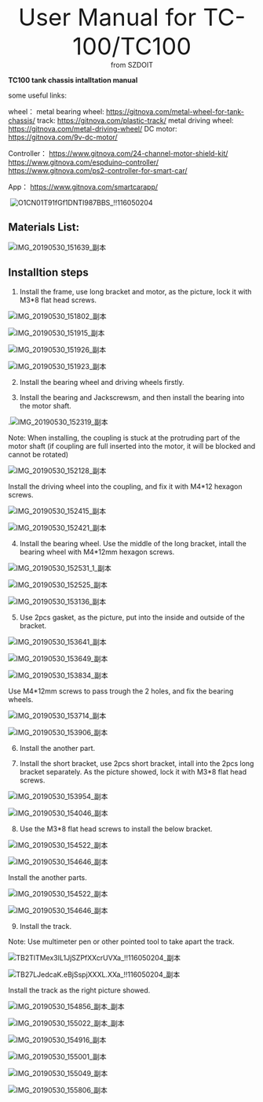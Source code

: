 <center> <font size=10> User Manual for TC-100/TC100 </font></center>

<center> from SZDOIT </center>

**TC100 tank chassis intalltation manual**

some useful links:

wheel：
metal bearing wheel: https://gitnova.com/metal-wheel-for-tank-chassis/
track: https://gitnova.com/plastic-track/
metal driving wheel: https://gitnova.com/metal-driving-wheel/
DC motor: https://gitnova.com/9v-dc-motor/

Controller：
https://www.gitnova.com/24-channel-motor-shield-kit/
https://www.gitnova.com/espduino-controller/
https://www.gitnova.com/ps2-controller-for-smart-car/

App：
https://www.gitnova.com/smartcarapp/

​      ![O1CN01T91fGf1DNTI987BBS_!!116050204](https://github.com/SmartArduino/document/raw/master/docs/Robot/FrameChassis/TC100/clip_image002.jpg)

## Materials List:

![IMG_20190530_151639_副本](https://github.com/SmartArduino/document/raw/master/docs/Robot/FrameChassis/TC100/clip_image004.jpg)

## Installtion steps

1. Install the frame, use long bracket and motor, as the picture, lock it with M3*8 flat head screws.

![IMG_20190530_151802_副本](https://github.com/SmartArduino/document/raw/master/docs/Robot/FrameChassis/TC100/clip_image002-1588737683677.jpg)

![IMG_20190530_151915_副本](https://github.com/SmartArduino/document/raw/master/docs/Robot/FrameChassis/TC100/clip_image004-1588737683677.jpg)

![IMG_20190530_151926_副本](https://github.com/SmartArduino/document/raw/master/docs/Robot/FrameChassis/TC100/clip_image006-1588737683677.jpg)

![IMG_20190530_151923_副本](https://github.com/SmartArduino/document/raw/master/docs/Robot/FrameChassis/TC100/clip_image008-1588737683677.jpg)

2. Install the bearing wheel and driving wheels firstly. 

3. Install the bearing and Jackscrewsm, and then install the bearing into the motor shaft.

.![IMG_20190530_152319_副本](https://github.com/SmartArduino/document/raw/master/docs/Robot/FrameChassis/TC100/clip_image014.jpg)

Note: When installing, the coupling is stuck at the protruding part of the motor shaft (if coupling are full inserted into the motor, it will be blocked and cannot be rotated)

![IMG_20190530_152128_副本](https://github.com/SmartArduino/document/raw/master/docs/Robot/FrameChassis/TC100/clip_image016.jpg)

Install the driving wheel into the coupling, and fix it with M4*12 hexagon screws.

![IMG_20190530_152415_副本](https://github.com/SmartArduino/document/raw/master/docs/Robot/FrameChassis/TC100/clip_image002-1588737643271.jpg)

![IMG_20190530_152421_副本](https://github.com/SmartArduino/document/raw/master/docs/Robot/FrameChassis/TC100/clip_image004-1588737643271.jpg)

4. Install the bearing wheel. Use the middle of the long bracket, intall the bearing wheel with M4*12mm hexagon screws.

![IMG_20190530_152531_1_副本](https://github.com/SmartArduino/document/raw/master/docs/Robot/FrameChassis/TC100/clip_image002-1588737613973.jpg)

![IMG_20190530_152525_副本](https://github.com/SmartArduino/document/raw/master/docs/Robot/FrameChassis/TC100/clip_image004-1588737613973.jpg)

![IMG_20190530_153136_副本](https://github.com/SmartArduino/document/raw/master/docs/Robot/FrameChassis/TC100/clip_image006-1588737613973.jpg)

5. Use 2pcs gasket, as the picture, put into the inside and outside of the bracket.

![IMG_20190530_153641_副本](https://github.com/SmartArduino/document/raw/master/docs/Robot/FrameChassis/TC100/clip_image002-1588737580400.jpg)

![IMG_20190530_153649_副本](https://github.com/SmartArduino/document/raw/master/docs/Robot/FrameChassis/TC100/clip_image004-1588737580400.jpg)

![IMG_20190530_153834_副本](https://github.com/SmartArduino/document/raw/master/docs/Robot/FrameChassis/TC100/clip_image006-1588737580401.jpg)

Use M4*12mm screws to pass trough the 2 holes, and fix the bearing wheels.

![IMG_20190530_153714_副本](https://github.com/SmartArduino/document/raw/master/docs/Robot/FrameChassis/TC100/clip_image002-1588737539193.jpg)

![IMG_20190530_153906_副本](https://github.com/SmartArduino/document/raw/master/docs/Robot/FrameChassis/TC100/clip_image004-1588737539193.jpg)

6. Install the another part.

7. Install the short bracket, use 2pcs short bracket, intall into the 2pcs long bracket separately. As the picture showed, lock it with M3*8 flat head screws. 

![IMG_20190530_153954_副本](https://github.com/SmartArduino/document/raw/master/docs/Robot/FrameChassis/TC100/clip_image002-1588737506888.jpg)

![IMG_20190530_154046_副本](https://github.com/SmartArduino/document/raw/master/docs/Robot/FrameChassis/TC100/clip_image004-1588737506888.jpg)

8. Use the M3*8 flat head screws to install the below bracket.

![IMG_20190530_154522_副本](https://github.com/SmartArduino/document/raw/master/docs/Robot/FrameChassis/TC100/clip_image002-1588737999663.jpg)

![IMG_20190530_154646_副本](https://github.com/SmartArduino/document/raw/master/docs/Robot/FrameChassis/TC100/clip_image004-1588737999663.jpg)

Install the another parts.

![IMG_20190530_154522_副本](https://github.com/SmartArduino/document/raw/master/docs/Robot/FrameChassis/TC100/clip_image002-1588737478408.jpg)

![IMG_20190530_154646_副本](https://github.com/SmartArduino/document/raw/master/docs/Robot/FrameChassis/TC100/clip_image004-1588737478408.jpg)

9. Install the track.

Note: Use multimeter pen or other pointed tool to take apart the track.

![TB2TlTMex3IL1JjSZPfXXcrUVXa_!!116050204_副本](https://github.com/SmartArduino/document/raw/master/docs/Robot/FrameChassis/TC100/clip_image002-1588737419878.jpg)

![TB27LJedcaK.eBjSspjXXXL.XXa_!!116050204_副本](https://github.com/SmartArduino/document/raw/master/docs/Robot/FrameChassis/TC100/clip_image004-1588737419878.jpg)

Install the track as the right picture showed.

![IMG_20190530_154856_副本_副本](https://github.com/SmartArduino/document/raw/master/docs/Robot/FrameChassis/TC100/clip_image002-1588737354885.jpg)

![IMG_20190530_155022_副本_副本](https://github.com/SmartArduino/document/raw/master/docs/Robot/FrameChassis/TC100/clip_image004-1588737354886.jpg)

![IMG_20190530_154916_副本](https://github.com/SmartArduino/document/raw/master/docs/Robot/FrameChassis/TC100/clip_image006-1588737354886.jpg)

 

![IMG_20190530_155001_副本](https://github.com/SmartArduino/document/raw/master/docs/Robot/FrameChassis/TC100/clip_image008-1588737354886.jpg)

![IMG_20190530_155049_副本](https://github.com/SmartArduino/document/raw/master/docs/Robot/FrameChassis/TC100/clip_image010-1588737354886.jpg)

![IMG_20190530_155806_副本](https://github.com/SmartArduino/document/raw/master/docs/Robot/FrameChassis/TC100/clip_image012-1588737354887.jpg)